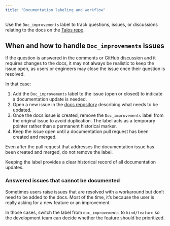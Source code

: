 ```yaml
---
title: "Documentation labeling and workflow"
---
```


Use the `Doc_improvements` label to track questions, issues, or discussions relating to the docs on the [Talos repo](https://github.com/siderolabs/talos).

## When and how to handle `Doc_improvements` issues

If the question is answered in the comments or GitHub discussion and it requires changes to the docs, it may not always be realistic to keep the issue open, as users or engineers may close the issue once their question is resolved.

In that case:

1. Add the `Doc_improvements` label to the issue (open or closed) to indicate a documentation update is needed.
2. Open a new issue in the [docs repository](https://github.com/siderolabs/docs) describing what needs to be updated.
3. Once the docs issue is created, remove the `Doc_improvements` label from the original issue to avoid duplication. The label acts as a temporary pointer rather than a permanent historical marker.
4. Keep the issue open until a documentation pull request has been created and merged.

Even after the pull request that addresses the documentation issue has been created and merged, do not remove the label.

Keeping the label provides a clear historical record of all documentation updates.


### Answered issues that cannot be documented

Sometimes users raise issues that are resolved with a workaround but don’t need to be added to the docs. Most of the time, it’s because the user is really asking for a new feature or an improvement.

In those cases, switch the label from `doc_improvements` to `kind/feature` so the development team can decide whether the feature should be prioritized.
